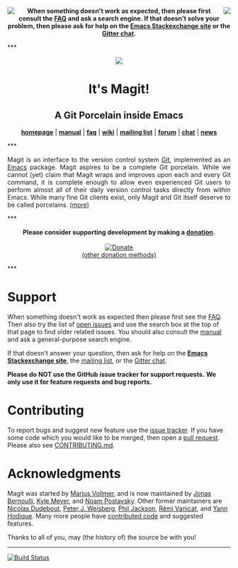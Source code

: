 

<a href="#readme"></a>

<p align="center">
  <img src="http://magit.vc/img/L.png" align="left">
  <img src="http://magit.vc/img/R.png" align="right">
  <b>
    When something doesn't work as expected, then please first consult the
    <a href="http://magit.vc/manual/magit/FAQ.html">FAQ</a> and ask a
	search engine.   If that doesn't solve your problem, then please ask for help on the
    <a href="http://emacs.stackexchange.com/questions/tagged/magit">Emacs Stackexchange site</a>
	or the <a href="https://gitter.im/magit/magit">Gitter chat</a>.
  </b>
</p>
***

<p align="center"><img src="http://magit.vc/img/magit.png"/></p>
<h1 align="center">It's Magit!</h1>
<h2 align="center">A Git Porcelain inside Emacs</h2>
<p align="center">
  <a href="http://magit.vc"><b>homepage</b></a> |
  <a href="http://magit.vc/manual"><b>manual</b></a> |
  <a href="http://magit.vc/manual/magit/FAQ.html"><b>faq</b></a> |
  <a href="https://github.com/magit/magit/wiki"><b>wiki</b></a> |
  <a href="https://groups.google.com/forum/?fromgroups#!forum/magit"><b>mailing list</b></a> |
  <a href="http://emacs.stackexchange.com/questions/tagged/magit"><b>forum</b></a> |
  <a href="https://gitter.im/magit/magit"><b>chat</b></a> |
  <a href="https://twitter.com/magit_emacs"><b>news</b></a>
</p>
***

<p align="justify">
  Magit is an interface to the version control system
  <a href="http://git-scm.com">Git</a>, implemented as an
  <a href="http://www.gnu.org/software/emacs">Emacs</a> package.
  Magit aspires to be a complete Git porcelain.  While we cannot
  (yet) claim that Magit wraps and improves upon each and every Git
  command, it is complete enough to allow even experienced Git users
  to perform almost all of their daily version control tasks directly
  from within Emacs.  While many fine Git clients exist, only Magit
  and Git itself deserve to be called porcelains.
  <a href="http://magit.vc/about.html">(more)</a>
</p>
***

<p align="center">
  <b>
    Please consider supporting development by making a
    <a href="http://magit.vc/donations.html">donation</a>.
  </b>
  </br></br>
  <a href="https://www.paypal.com/cgi-bin/webscr?cmd=_s-xclick&hosted_button_id=TGDUK5VGB78XA">
    <img alt="Donate" src="https://www.paypalobjects.com/en_US/i/btn/btn_donateCC_LG.gif">
  </a>
  </br>
  <a class="small" href="http://magit.vc/donations.html">(other donation methods)</a>
</p>
***

Support
=======

When something doesn't work as expected then please first see the
[FAQ][faq].  Then also try the list of [open issues][issues] and use
the search box at the top of that page to find older related issues.
You should also consult the [manual][manual] and ask a general-purpose
search engine.

If that doesn't answer your question, then ask for help on the
**[Emacs Stackexchange site][forum]**, the [mailing list][list], or
the [Gitter chat][chat].

**Please do NOT use the GitHub issue tracker for support requests.**
**We only use it for feature requests and bug reports.**

Contributing
============

To report bugs and suggest new feature use the
[issue tracker][issues].  If you have some code which you would like
to be merged, then open a [pull request][pulls]. Please also see
[CONTRIBUTING.md][contrib].

Acknowledgments
===============

Magit was started by [Marius Vollmer][marius], and is now maintained
by [Jonas Bernoulli][jonas], [Kyle Meyer][kyle], and
[Noam Postavsky][noam].  Other former maintainers are
[Nicolas Dudebout][nicolas], [Peter J. Weisberg][peter],
[Phil Jackson][phil], [Rémi Vanicat][remi], and [Yann Hodique][yann].
Many more people have [contributed code][authors] and suggested
features.

Thanks to all of you, may (the history of) the source be with you!

***
[![Build Status](https://travis-ci.org/magit/magit.svg?branch=master)](https://travis-ci.org/magit/magit)

[contrib]: https://github.com/magit/magit/blob/master/CONTRIBUTING.md
[issues]:  https://github.com/magit/magit/issues
[pulls]:   https://github.com/magit/magit/pulls

[authors]: http://magit.vc/stats/authors.html
[faq]:     http://magit.vc/manual/magit/FAQ.html
[manual]:  http://magit.vc/manual

[chat]:    https://gitter.im/magit/magit
[forum]:   http://emacs.stackexchange.com/questions/tagged/magit
[list]:    https://groups.google.com/forum/?fromgroups#!forum/magit

[jonas]:   http://emacsair.me
[kyle]:    https://github.com/kyleam
[marius]:  https://github.com/mvollmer
[nicolas]: http://dudebout.com
[noam]:    https://github.com/npostavs
[peter]:   https://github.com/pjweisberg
[phil]:    https://github.com/philjackson
[remi]:    https://github.com/vanicat
[yann]:    http://www.hodique.info
